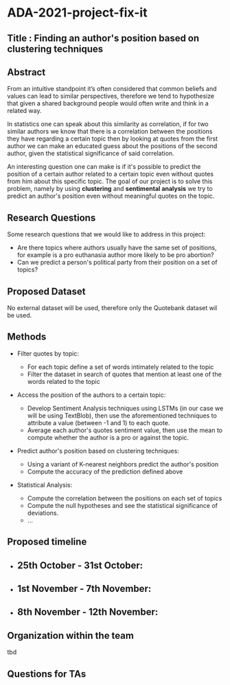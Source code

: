 # ADA-2021-project-fix-it

## Title : Finding an author's position based on clustering techniques

## Abstract

 From an intuitive standpoint it’s often considered that common beliefs and values can lead to similar perspectives, therefore we tend to hypothesize that given a shared background people would often write and think in a related way.
 
In statistics one can speak about this similarity as correlation, if for two similar authors we know that there is a correlation between the positions they have regarding a certain topic then by looking at quotes from the first author we can make an educated guess about the positions of the second author, given the statistical significance of said correlation.  

An interesting question one can make is if it's possible to predict the position of a certain author related to a certain topic even without quotes from him about this specific topic. The goal of our project is to solve this problem, namely by using **clustering** and **sentimental analysis** we try to predict an author's position even without meaningful quotes on the topic.

## Research Questions

Some research questions that we would like to address in this project:
* Are there topics where authors usually have the same set of positions, for example is a pro euthanasia author more likely to be pro abortion?
* Can we predict a person's political party from their position on a set of topics?

## Proposed Dataset

No external dataset will be used, therefore only the Quotebank dataset wil be used.

## Methods

* Filter quotes by topic:
  - For each topic define a set of words intimately related to the topic
  - Filter the dataset in search of quotes that mention at least one of the words related to the topic
 
* Access the position of the authors to a certain topic:
  - Develop Sentiment Analysis techniques using LSTMs (in our case we will be using TextBlob), then use the aforementioned techniques to attribute a value (between -1 and 1) to each quote.
  - Average each author's quotes sentiment value, then use the mean to compute whether the author is a pro or against the topic.

* Predict author's position based on clustering techniques:
  - Using a variant of K-nearest neighbors predict the author's position
  - Compute the accuracy of the prediction defined above

* Statistical Analysis:
  - Compute the correlation between the positions on each set of topics
  - Compute the null hypotheses and see the statistical significance of deviations. 
  - ...
  
## Proposed timeline

* 25th October - 31st October:
  -

* 1st November - 7th November:
  -

* 8th November - 12th November:
  -


## Organization within the team

tbd

## Questions for TAs
